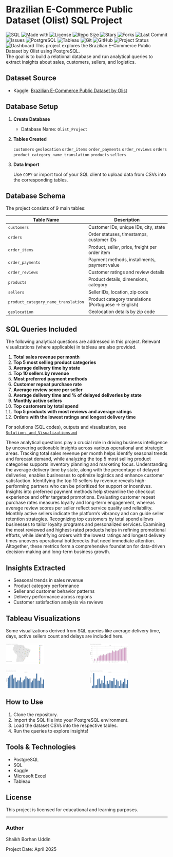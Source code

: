 # Brazilian E-Commerce Public Dataset (Olist) SQL Project
<!-- Project Badges -->
![SQL](https://img.shields.io/badge/SQL-PostgreSQL%20%7C%20MySQL%20%7C%20SQLite-blue?logo=postgresql&logoColor=white)
![Made with](https://img.shields.io/badge/Made%20with-SQL-blue?logo=database)
![License](https://img.shields.io/github/license/ShaikhBorhanUddin/Inventory_Management_Project)
![Repo Size](https://img.shields.io/github/repo-size/ShaikhBorhanUddin/Inventory_Management_Project)
![Stars](https://img.shields.io/github/stars/ShaikhBorhanUddin/Inventory_Management_Project?style=social)
![Forks](https://img.shields.io/github/forks/ShaikhBorhanUddin/Inventory_Management_Project?style=social)
![Last Commit](https://img.shields.io/github/last-commit/ShaikhBorhanUddin/Inventory_Management_Project)
![Issues](https://img.shields.io/github/issues/ShaikhBorhanUddin/Inventory_Management_Project)
![PostgreSQL](https://img.shields.io/badge/Database-PostgreSQL-336791?logo=postgresql&logoColor=white)
![Tableau](https://img.shields.io/badge/Tableau-Data%20Visualization-E97627?logo=Tableau&logoColor=white)
![Git](https://img.shields.io/badge/Version%20Control-Git-orange?logo=git&logoColor=white)
![GitHub](https://img.shields.io/badge/Host-GitHub-black?logo=github)
![Project Status](https://img.shields.io/badge/Project-Completed-brightgreen?style=flat-square)
![Dashboard](https://github.com/ShaikhBorhanUddin/Brazilian_E_Commerce_Project/blob/main/Images/olist.png?raw=true)
This project explores the Brazilian E-Commerce Public Dataset by Olist using PostgreSQL.  
The goal is to build a relational database and run analytical queries to extract insights about sales, customers, sellers, and logistics.

## Dataset Source

- Kaggle: [Brazilian E-Commerce Public Dataset by Olist](https://www.kaggle.com/datasets/olistbr/brazilian-ecommerce)

## Database Setup

1. **Create Database**
   - Database Name: `Olist_Project`

2. **Tables Created**

   `customers` `geolocation` `order_items` `order_payments` `order_reviews` `orders`
   `product_category_name_translation` `products` `sellers`

4. **Data Import**

   Use `COPY` or import tool of your SQL client to upload data from CSVs into the corresponding tables.

##  Database Schema

The project consists of 9 main tables:

| Table Name                          | Description                                    |
|-------------------------------------|------------------------------------------------|
| `customers`                         | Customer IDs, unique IDs, city, state          |
| `orders`                            | Order statuses, timestamps, customer IDs       |
| `order_items`                       | Product, seller, price, freight per order item |
| `order_payments`                    | Payment methods, installments, payment value   |
| `order_reviews`                     | Customer ratings and review details            |
| `products`                          | Product details, dimensions, category          |
| `sellers`                           | Seller IDs, location, zip code                 |
| `product_category_name_translation` | Product category translations (Portuguese → English) |
| `geolocation`                       | Geolocation details by zip code                |

## SQL Queries Included
The following analytical questions are addressed in this project. Relevant visualizations (where applicable) in tableau are also provided.
1. **Total sales revenue per month**
2. **Top 5 most selling product categories**
3. **Average delivery time by state**
4. **Top 10 sellers by revenue**
5. **Most preferred payment methods**
6. **Customer repeat purchase rate**
7. **Average review score per seller**
8. **Average delivery time and % of delayed deliveries by state**
9. **Monthly active sellers**
10. **Top customers by total spend**
11. **Top 5 products with most reviews and average ratings**
12. **Orders with the lowest ratings and longest delivery time**

For solutions (SQL codes), outputs and visualization, see [`Solutions_and_Visualizations.md`](https://github.com/ShaikhBorhanUddin/Brazilian_E_Commerce_Project/blob/main/Solutions_and_Visualization.md)

These analytical questions play a crucial role in driving business intelligence by uncovering actionable insights across various operational and strategic areas. Tracking total sales revenue per month helps identify seasonal trends and forecast demand, while analyzing the top 5 most selling product categories supports inventory planning and marketing focus. Understanding the average delivery time by state, along with the percentage of delayed deliveries, enables businesses to optimize logistics and enhance customer satisfaction. Identifying the top 10 sellers by revenue reveals high-performing partners who can be prioritized for support or incentives. Insights into preferred payment methods help streamline the checkout experience and offer targeted promotions. Evaluating customer repeat purchase rates measures loyalty and long-term engagement, whereas average review scores per seller reflect service quality and reliability. Monthly active sellers indicate the platform’s vibrancy and can guide seller retention strategies. Recognizing top customers by total spend allows businesses to tailor loyalty programs and personalized services. Examining the most reviewed and highest-rated products helps in refining promotional efforts, while identifying orders with the lowest ratings and longest delivery times uncovers operational bottlenecks that need immediate attention. Altogether, these metrics form a comprehensive foundation for data-driven decision-making and long-term business growth.

## Insights Extracted

- Seasonal trends in sales revenue
- Product category performance
- Seller and customer behavior patterns
- Delivery performance across regions
- Customer satisfaction analysis via reviews

## Tableau Visualizations
Some visualizations derived from SQL queries like average delivery time, days, active sellers count and delays are included here.

<div align="center" style="display: grid; grid-template-columns: repeat(2, 1fr); gap: 20px;">
  <img src="Images/Sheet 3 (1).png" alt="Order Status Distribution" width="49%" />
  <img src="Images/Sheet 9.png" alt="Sales by State" width="49%" />
  <img src="Images/Sheet 8a.png" alt="Delivery Time Analysis" width="49%" />
  <img src="Images/Sheet 8b.png" alt="Payment Type Distribution" width="49%" />
</div>

## How to Use

1. Clone the repository.
2. Import the SQL file into your PostgreSQL environment.
3. Load the dataset CSVs into the respective tables.
4. Run the queries to explore insights!

## Tools & Technologies

- PostgreSQL
- SQL
- Kaggle
- Microsoft Excel
- Tableau

## License

This project is licensed for educational and learning purposes.

---

### Author

Shaikh Borhan Uddin 

Project Date: April 2025

